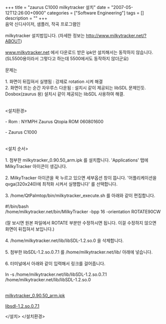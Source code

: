 +++
title = "zaurus C1000 milkytracker 설치"
date = "2007-05-12T12:26:00+0900"
categories = ["Software Engineering"]
tags = []
description = ""
+++
<span class="copyright_entry" style="display:block;" title="zaurus C1000 milkytracker 설치@@**@@http://shed.egloos.com/1565193"></span>음악 신디사이저, 샘플러, 작곡 프로그램인
<br>
<br>milkytracker 설치법입니다. (자세한 정보는 http://www.milkytracker.net/?ABOUT)
<br>
<br>www.milkytracker.net 에서 다운로드 받은 ipk만 설치해서는 동작하지 않습니다.
<br>(SL5500용이라서 그렇다고 하는데 5500에서도 동작하지 않더군요)
<br>
<br>문제는
<br>
<br>1. 화면이 뒤집혀서 실행됨 : 강제로 rotation 시켜 해결
<br>2. 화면이 뜨는 순간 자우루스 다운됨 : 설치시 같이 제공되는 libSDL 문제인듯. Dosbox(zaurus 용) 설치시 같이 제공되는 libSDL 사용하여 해결.
<br>
<br>
<br>
<설치환경>
 <br>
 <br>- Rom : NYMPH Zaurus Qtopia ROM 060801600
 <br>
 <br>- Zaurus C1000
 <br>
 <br>
 <br>
 <설치 순서>
  <br>
  <br>1. 첨부한 milkytracker_0.90.50_arm.ipk 를 설치합니다. 'Applications' 탭에 MilkyTracker 아이콘이 생깁니다.
  <br>
  <br>2. MilkyTracker 아이콘을 꾹 누르고 있으면 세부옵션 창이 뜹니다. '어플리케이션을 qvga(320x240)에 최적화 시켜서 실행합니다' 를 선택합니다.
  <br>
  <br>3. /home/QtPalmtop/bin/milkytracker_execute.sh 를 아래와 같이 편집합니다.
  <br>
  <br>#!/bin/bash
  <br>/home/milkytracker.net/bin/MilkyTracker -bpp 16 -orientation ROTATE90CW
  <br>
  <br>(잘 보시면 원본 파일에서 ROTATE 부분만 수정하시면 됩니다. 이걸 수정하지 않으면 화면이 뒤집혀서 보입니다.)
  <br>
  <br>4. /home/milkytracker.net/lib/libSDL-1.2.so.0 을 삭제합니다.
  <br>
  <br>5. 첨부한 libSDL-1.2.so.0.7.1 를 /home/milkytracker.net/lib/ 아래에 넣습니다.
  <br>
  <br>6. 터미널에서 아래와 같이 입력해서 링크를 걸어줍니다.
  <br>
  <br>ln -s /home/milkytracker.net/lib/libSDL-1.2.so.0.7.1 /home/milkytracker.net/lib/libSDL-1.2.so.0
  <br>
  <br>
  <br>
  <a href="http://pds5.egloos.com/pds/200705/12/82/milkytracker_0.90.50_arm.ipk">milkytracker_0.90.50_arm.ipk</a>
  <br>
  <br>
  <a href="http://pds5.egloos.com/pds/200705/12/82/libsdl-1.2.so.0.7.1">libsdl-1.2.so.0.7.1</a> 
  <!--
       <rdf:RDF xmlns:rdf="http://www.w3.org/1999/02/22-rdf-syntax-ns#"
		    xmlns:dc="http://purl.org/dc/elements/1.1/"
		    xmlns:trackback="http://madskills.com/public/xml/rss/module/trackback/">
       <rdf:Description
	        rdf:about="http://shed.egloos.com/1565193"
	        dc:identifier="http://shed.egloos.com/1565193"
	        dc:title="zaurus C1000 milkytracker 설치"
	        trackback:ping="http://shed.egloos.com/tb/1565193"/>
       </rdf:RDF>
       --> 
 </설치>
</설치환경>

<ul></ul>
